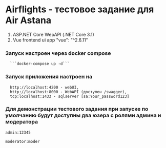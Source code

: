 # Airflights - тестовое задание для Air Astana

1. ASP.NET Core WepAPI (.NET Core 3.1)
2. Vue frontend ui app "vue": "^2.6.11"

  ### Запуск настроен через docker compose
      ```docker-compose up -d```
  
  ### Запуск приложения настроен на 
      http://localhost:4200 - webUI, 
      http://localhost:8000 - WebAPI (доступен /swagger),
      tcp:localhost:1433 - sqlserver [sa:Your_password123]


  
  ### Для демонстрации тестового задания при запуске по умолчанию будут доступны два юзера с ролями админа и модератора
  
  ```admin:12345```
  
  ```moderator:moder```
  
